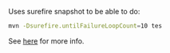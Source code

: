 Uses surefire snapshot to be able to do:

```bash
mvn -Dsurefire.untilFailureLoopCount=10 tes
```

See [here](https://github.com/apache/maven-surefire/pull/221) for more info.
